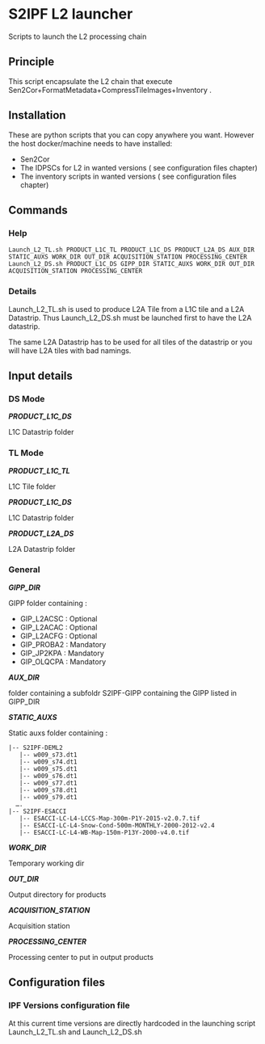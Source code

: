 # S2IPF L2 launcher
Scripts to launch the L2 processing chain

## Principle

This script encapsulate the L2 chain that execute Sen2Cor+FormatMetadata+CompressTileImages+Inventory .

## Installation

These are python scripts that you can copy anywhere you want. 
However the host docker/machine needs to have installed:
- Sen2Cor
- The IDPSCs for L2 in wanted versions ( see configuration files chapter)
- The inventory scripts in wanted versions ( see configuration files chapter)

## Commands

### Help 
```
Launch_L2_TL.sh PRODUCT_L1C_TL PRODUCT_L1C_DS PRODUCT_L2A_DS AUX_DIR STATIC_AUXS WORK_DIR OUT_DIR ACQUISITION_STATION PROCESSING_CENTER
Launch_L2_DS.sh PRODUCT_L1C_DS GIPP_DIR STATIC_AUXS WORK_DIR OUT_DIR ACQUISITION_STATION PROCESSING_CENTER
```

### Details
Launch_L2_TL.sh is used to produce L2A Tile from a L1C tile and a L2A Datastrip.
Thus Launch_L2_DS.sh must be launched first to have the L2A datastrip.

The same L2A Datastrip has to be used for all tiles of the datastrip or you will have L2A tiles with bad namings.


## Input details

### DS Mode


***PRODUCT_L1C_DS***

L1C Datastrip folder

### TL Mode

***PRODUCT_L1C_TL***

L1C Tile folder

***PRODUCT_L1C_DS***

L1C Datastrip folder

***PRODUCT_L2A_DS***

L2A Datastrip folder

### General

***GIPP_DIR***

GIPP folder containing :
- GIP_L2ACSC : Optional
- GIP_L2ACAC : Optional
- GIP_L2ACFG : Optional
- GIP_PROBA2 : Mandatory
- GIP_JP2KPA : Mandatory
- GIP_OLQCPA : Mandatory

***AUX_DIR***

folder containing a subfoldr S2IPF-GIPP containing the GIPP listed in GIPP_DIR

***STATIC_AUXS*** 

Static auxs folder containing :

```
|-- S2IPF-DEML2
   |-- w009_s73.dt1
   |-- w009_s74.dt1
   |-- w009_s75.dt1
   |-- w009_s76.dt1
   |-- w009_s77.dt1
   |-- w009_s78.dt1
   |-- w009_s79.dt1
  ….
|-- S2IPF-ESACCI
   |-- ESACCI-LC-L4-LCCS-Map-300m-P1Y-2015-v2.0.7.tif
   |-- ESACCI-LC-L4-Snow-Cond-500m-MONTHLY-2000-2012-v2.4
   |-- ESACCI-LC-L4-WB-Map-150m-P13Y-2000-v4.0.tif
```


***WORK_DIR***

Temporary working dir

***OUT_DIR*** 

Output directory for products


***ACQUISITION_STATION***

Acquisition station

***PROCESSING_CENTER***

Processing center to put in output products

## Configuration files

###	IPF Versions configuration file

At this current time versions are directly hardcoded in the launching script Launch_L2_TL.sh and Launch_L2_DS.sh

